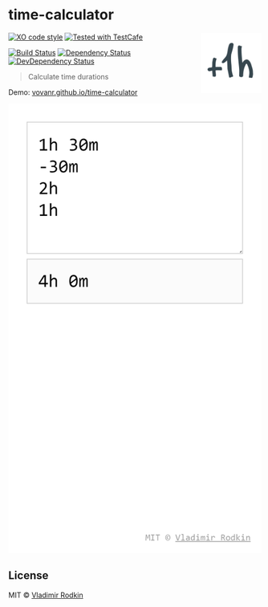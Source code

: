 # time-calculator

<img align="right" width="120" height="120"
     src="./logo.svg" alt="Time Calculator logo">

[![XO code style][codestyle-image]][codestyle-url]
[![Tested with TestCafe][testcafe-image]][testcafe-url]

[![Build Status][travis-image]][travis-url]
[![Dependency Status][depstat-image]][depstat-url]
[![DevDependency Status][depstat-dev-image]][depstat-dev-url]

> Calculate time durations

Demo: [vovanr.github.io/time-calculator][demo]

![](preview.png)

## License
MIT © [Vladimir Rodkin](https://github.com/VovanR)

[demo]: https://vovanr.github.io/time-calculator

[codestyle-url]: https://github.com/xojs/xo
[codestyle-image]: https://img.shields.io/badge/code_style-XO-5ed9c7.svg?style=flat-square

[testcafe-url]: https://github.com/DevExpress/testcafe
[testcafe-image]: https://img.shields.io/badge/tested%20with-TestCafe-2fa4cf.svg?style=flat-square

[travis-url]: https://travis-ci.org/VovanR/time-calculator
[travis-image]: https://img.shields.io/travis/VovanR/time-calculator.svg?style=flat-square

[depstat-url]: https://david-dm.org/VovanR/time-calculator
[depstat-image]: https://david-dm.org/VovanR/time-calculator.svg?style=flat-square

[depstat-dev-url]: https://david-dm.org/VovanR/time-calculator
[depstat-dev-image]: https://david-dm.org/VovanR/time-calculator/dev-status.svg?style=flat-square

